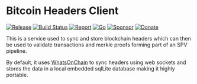 # Bitcoin Headers Client

[![Release](https://img.shields.io/github/release-pre/libsv/bitcoin-hc.svg?logo=github&style=flat&v=1)](https://github.com/libsv/bitcoin-hc/releases)
[![Build Status](https://img.shields.io/github/workflow/status/libsv/bitcoin-hc/go?logo=github&v=3)](https://github.com/libsv/bitcoin-hc/actions)
[![Report](https://goreportcard.com/badge/github.com/libsv/bitcoin-hc?style=flat&v=1)](https://goreportcard.com/report/github.com/libsv/bitcoin-hc)
[![Go](https://img.shields.io/github/go-mod/go-version/libsv/bitcoin-hc?v=1)](https://golang.org/)
[![Sponsor](https://img.shields.io/badge/sponsor-libsv-181717.svg?logo=github&style=flat&v=3)](https://github.com/sponsors/libsv)
[![Donate](https://img.shields.io/badge/donate-bitcoin-ff9900.svg?logo=bitcoin&style=flat&v=3)](https://gobitcoinsv.com/#sponsor)

This is a service used to sync and store blockchain headers which can then be used to validate transactions and merkle proofs forming part of an SPV pipeline.

By default, it uses [WhatsOnChain](www.whatsonchain.com) to sync headers using web sockets and stores the data in a local embedded sqlLite database making it highly portable.

